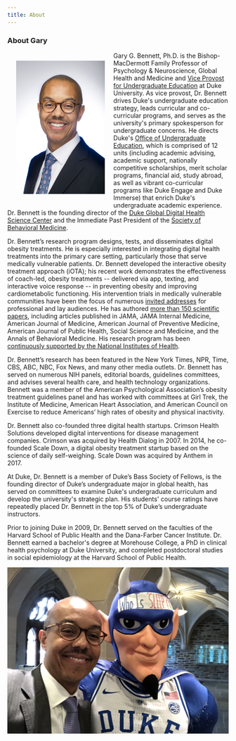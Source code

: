 ```yaml
---
title: About
---
```

### About Gary

<img src="/images/051818_bennett001.jpg" alt="Image of Gary Bennett" align="left" hspace="20" vspace="20" style="max-width:40%;">
	
Gary G. Bennett, Ph.D. is the Bishop-MacDermott Family Professor of Psychology &amp; Neuroscience, Global Health and Medicine and [Vice Provost for Undergraduate Education](http://undergraduate.duke.edu) at Duke University. As vice provost, Dr. Bennett drives Duke's undergraduate education strategy, leads curricular and co-curricular programs, and serves as the university's primary spokesperson for undergraduate concerns.  He directs Duke's [Office of Undergraduate Education](http://undergraduate.duke.edu), which is comprised of 12 units (including academic advising, academic support, nationally  competitive scholarships, merit scholar programs,  financial aid, study abroad, as well as vibrant co-curricular programs like Duke Engage and Duke Immerse) that enrich Duke's undergraduate academic experience.   Dr. Bennett is the founding director of the [Duke Global Digital Health Science Center](http://www.dukedigitalhealth.org) and the Immediate Past President of the <a href="http://www.sbm.org" rel="nofollow">Society of Behavioral Medicine</a>.

Dr. Bennett’s research program designs, tests, and disseminates digital obesity treatments. He is especially interested in integrating digital health treatments into the primary care setting, particularly those that serve medically vulnerable patients. Dr. Bennett developed the interactive obesity treatment approach (iOTA);  his recent work demonstrates the effectiveness of coach-led,  obesity treatments -- delivered via app, texting, and interactive voice response -- in preventing obesity and improving cardiometabolic functioning. His  intervention trials in medically vulnerable communities
 have been the focus of numerous [invited addresses](http://drgarybennett.com//speaking/) for professional and lay audiences. He has authored [more than 150 scientific papers](https://www.ncbi.nlm.nih.gov/pubmed/?term=(Bennett+g%5BAU%5D)+AND+(duke+OR+harvard+OR+dana)), including articles published in JAMA, JAMA Internal Medicine, American Journal of Medicine, American Journal of Preventive Medicine, American Journal of Public Health, Social Science and Medicine, and the Annals of Behavioral Medicine. His research program has been [continuously supported by the National Institutes of Health](https://projectreporter.nih.gov/Reporter_Viewsh.cfm?sl=12E0C80D4B8AC4D47598B8961CAA4A01A2FFCEB861BF). 

Dr. Bennett’s research has been featured in the New York Times, NPR, Time, CBS, ABC, NBC, Fox News, and many other media outlets. Dr. Bennett has served on numerous NIH panels, editorial boards, guidelines committees, and advises several health care, and health technology organizations. Bennett was a member of the American Psychological Association’s obesity treatment guidelines panel and has worked with committees at Girl Trek, the Institute of Medicine, American Heart Association, and American Council on Exercise to reduce Americans’ high rates of obesity and physical inactivity. 

Dr. Bennett also co-founded three digital health startups. Crimson Health Solutions developed digital interventions for disease management companies. Crimson was acquired by Health Dialog in 2007. In 2014, he co-founded Scale Down, a digital obesity treatment startup based on the science of daily self-weighing. Scale Down was acquired by Anthem in 2017. 
	
At Duke, Dr. Bennett is a member of Duke’s Bass Society of Fellows, is the founding director of Duke’s undergraduate major in global health, has served on committees to examine Duke's undergraduate curriculum and develop the university's strategic plan. His students' course ratings have repeatedly placed Dr. Bennett in the top 5% of Duke’s undergraduate instructors.

Prior to joining Duke in 2009, Dr. Bennett served on the faculties of the Harvard School of Public Health and the Dana-Farber Cancer Institute. Dr. Bennett earned a bachelor's degree at Morehouse College, a PhD in clinical health psychology at Duke University, and completed postdoctoral studies in social epidemiology at the Harvard School of Public Health.

<img src="/images/IMG_0551.jpeg" alt=" " style="max-width:100%;">
